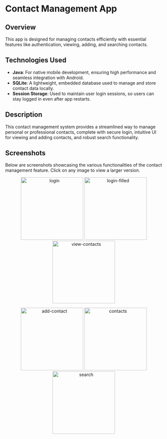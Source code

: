 # Contact Management App

## Overview
This app is designed for managing contacts efficiently with essential features like authentication, viewing, adding, and searching contacts.

## Technologies Used
- **Java**: For native mobile development, ensuring high performance and seamless integration with Android.
- **SQLite**: A lightweight, embedded database used to manage and store contact data locally.
- **Session Storage**: Used to maintain user login sessions, so users can stay logged in even after app restarts.

## Description
This contact management system provides a streamlined way to manage personal or professional contacts, complete with secure login, intuitive UI for viewing and adding contacts, and robust search functionality.


## Screenshots
Below are screenshots showcasing the various functionalities of the contact management feature. Click on any image to view a larger version.

<p align="center">
  <img src="https://github.com/user-attachments/assets/5948df47-9634-471e-8251-e1423c2ac645" alt="login" width="200"/>
  <img src="https://github.com/user-attachments/assets/22c0e2e9-34ff-47c0-9c68-e350c42a946a" alt="login-filled" width="200"/>
  <img src="https://github.com/user-attachments/assets/a759fe92-8974-41dd-bc06-e9bd6e18f4ca" alt="view-contacts" width="200"/>
</p>

<p align="center">
  <img src="https://github.com/user-attachments/assets/3151b88d-f8a8-4279-b03a-51b4403d5812" alt="add-contact" width="200"/>
  <img src="https://github.com/user-attachments/assets/72d67e60-2a39-4b25-97d6-0e5d55f8cefd" alt="contacts" width="200"/>
  <img src="https://github.com/user-attachments/assets/8b120e58-27a1-4b56-8f69-30a4c8b1ff3e" alt="search" width="200"/>
</p>

